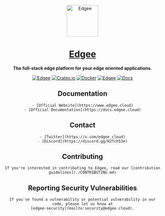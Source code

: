 <div align="center">

<p align="center">
  <a href="https://www.edgee.cloud">
    <picture>
      <source media="(prefers-color-scheme: dark)" srcset="https://cdn.edgee.cloud/img/favicon-dark.svg">
      <img src="https://cdn.edgee.cloud/img/favicon.svg" height="100" alt="Edgee">
    </picture>
    <h1 align="center">Edgee</h1>
  </a>
</p>


**The full-stack edge platform for your edge oriented applications.**

[![Edgee](https://img.shields.io/badge/edgee-open%20source-blueviolet.svg)](https://www.edgee.cloud)
[![Crates.io](https://img.shields.io/crates/v/edgee.svg?logo=rust)](https://crates.io/crates/edgee)
[![Docker](https://img.shields.io/docker/v/edgeecloud/edgee.svg?logo=docker&label=docker&color=0db7ed)](https://hub.docker.com/edgeecloud/edgee)
[![Edgee](https://img.shields.io/badge/discord-edgee-%237289da.svg?logo=discord)](https://discord.gg/H2Tch53e)
[![Docs](https://img.shields.io/badge/docs-published-blue)](https://docs.edgee.cloud)


<!-- TODO: Add FAQ -->
<!-- TODO: Add Video introduction -->
## Documentation
	- [Official Website](https://www.edgee.cloud)
	- [Official Documentation](https://docs.edgee.cloud)

## Contact
	- [Twitter](https://x.com/edgee_cloud)
	- [Discord](https://discord.gg/H2Tch53e)

## Contributing
	If you're interested in contributing to Edgee, read our [contribution guidelines](./CONTRIBUTING.md)

<!-- TODO: Add Roadmap section -->

## Reporting Security Vulnerabilities
	If you've found a vulnerability or potential vulnerability in our code, please let us know at
	[edgee-security](mailto:security@edgee.cloud).
</div>

